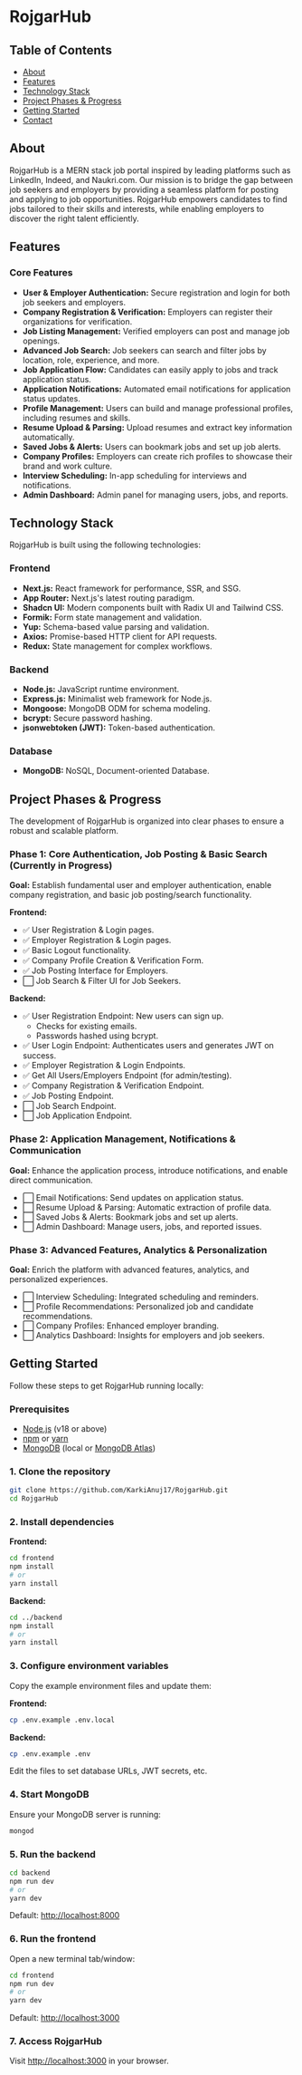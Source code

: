 # RojgarHub

## Table of Contents

- [About](#about)
- [Features](#features)
- [Technology Stack](#technology-stack)
- [Project Phases & Progress](#project-phases--progress)
- [Getting Started](#getting-started)
- [Contact](#contact)

## About

RojgarHub is a MERN stack job portal inspired by leading platforms such as LinkedIn, Indeed, and Naukri.com. Our mission is to bridge the gap between job seekers and employers by providing a seamless platform for posting and applying to job opportunities. RojgarHub empowers candidates to find jobs tailored to their skills and interests, while enabling employers to discover the right talent efficiently.

## Features

### Core Features

- **User & Employer Authentication:** Secure registration and login for both job seekers and employers.
- **Company Registration & Verification:** Employers can register their organizations for verification.
- **Job Listing Management:** Verified employers can post and manage job openings.
- **Advanced Job Search:** Job seekers can search and filter jobs by location, role, experience, and more.
- **Job Application Flow:** Candidates can easily apply to jobs and track application status.
- **Application Notifications:** Automated email notifications for application status updates.
- **Profile Management:** Users can build and manage professional profiles, including resumes and skills.
- **Resume Upload & Parsing:** Upload resumes and extract key information automatically.
- **Saved Jobs & Alerts:** Users can bookmark jobs and set up job alerts.
- **Company Profiles:** Employers can create rich profiles to showcase their brand and work culture.
- **Interview Scheduling:** In-app scheduling for interviews and notifications.
- **Admin Dashboard:** Admin panel for managing users, jobs, and reports.

## Technology Stack

RojgarHub is built using the following technologies:

### Frontend

- **Next.js:** React framework for performance, SSR, and SSG.
- **App Router:** Next.js's latest routing paradigm.
- **Shadcn UI:** Modern components built with Radix UI and Tailwind CSS.
- **Formik:** Form state management and validation.
- **Yup:** Schema-based value parsing and validation.
- **Axios:** Promise-based HTTP client for API requests.
- **Redux:** State management for complex workflows.

### Backend

- **Node.js:** JavaScript runtime environment.
- **Express.js:** Minimalist web framework for Node.js.
- **Mongoose:** MongoDB ODM for schema modeling.
- **bcrypt:** Secure password hashing.
- **jsonwebtoken (JWT):** Token-based authentication.

### Database

- **MongoDB:** NoSQL, Document-oriented Database.

## Project Phases & Progress

The development of RojgarHub is organized into clear phases to ensure a robust and scalable platform.

### Phase 1: Core Authentication, Job Posting & Basic Search (Currently in Progress)

**Goal:** Establish fundamental user and employer authentication, enable company registration, and basic job posting/search functionality.

**Frontend:**
- ✅ User Registration & Login pages.
- ✅ Employer Registration & Login pages.
- ✅ Basic Logout functionality.
- ✅ Company Profile Creation & Verification Form.
- ✅ Job Posting Interface for Employers.
- ⬜ Job Search & Filter UI for Job Seekers.

**Backend:**
- ✅ User Registration Endpoint: New users can sign up.
    - Checks for existing emails.
    - Passwords hashed using bcrypt.
- ✅ User Login Endpoint: Authenticates users and generates JWT on success.
- ✅ Employer Registration & Login Endpoints.
- ✅ Get All Users/Employers Endpoint (for admin/testing).
- ✅ Company Registration & Verification Endpoint.
- ✅ Job Posting Endpoint.
- ⬜ Job Search Endpoint.
- ⬜ Job Application Endpoint.

### Phase 2: Application Management, Notifications & Communication

**Goal:** Enhance the application process, introduce notifications, and enable direct communication.

- ⬜ Email Notifications: Send updates on application status.
- ⬜ Resume Upload & Parsing: Automatic extraction of profile data.
- ⬜ Saved Jobs & Alerts: Bookmark jobs and set up alerts.
- ⬜ Admin Dashboard: Manage users, jobs, and reported issues.

### Phase 3: Advanced Features, Analytics & Personalization

**Goal:** Enrich the platform with advanced features, analytics, and personalized experiences.

- ⬜ Interview Scheduling: Integrated scheduling and reminders.
- ⬜ Profile Recommendations: Personalized job and candidate recommendations.
- ⬜ Company Profiles: Enhanced employer branding.
- ⬜ Analytics Dashboard: Insights for employers and job seekers.

## Getting Started

Follow these steps to get RojgarHub running locally:

### Prerequisites

- [Node.js](https://nodejs.org/) (v18 or above)
- [npm](https://www.npmjs.com/) or [yarn](https://yarnpkg.com/)
- [MongoDB](https://www.mongodb.com/) (local or [MongoDB Atlas](https://www.mongodb.com/cloud/atlas))

### 1. Clone the repository

```bash
git clone https://github.com/KarkiAnuj17/RojgarHub.git
cd RojgarHub
```

### 2. Install dependencies

**Frontend:**
```bash
cd frontend
npm install
# or
yarn install
```

**Backend:**
```bash
cd ../backend
npm install
# or
yarn install
```

### 3. Configure environment variables

Copy the example environment files and update them:

**Frontend:**
```bash
cp .env.example .env.local
```

**Backend:**
```bash
cp .env.example .env
```
Edit the files to set database URLs, JWT secrets, etc.

### 4. Start MongoDB

Ensure your MongoDB server is running:
```bash
mongod
```

### 5. Run the backend

```bash
cd backend
npm run dev
# or
yarn dev
```
Default: [http://localhost:8000](http://localhost:8000)

### 6. Run the frontend

Open a new terminal tab/window:
```bash
cd frontend
npm run dev
# or
yarn dev
```
Default: [http://localhost:3000](http://localhost:3000)

### 7. Access RojgarHub

Visit [http://localhost:3000](http://localhost:3000) in your browser.



